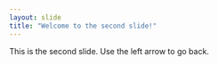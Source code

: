 ```yaml
---
layout: slide
title: "Welcome to the second slide!"
---
```

This is the second slide.
Use the left arrow to go back.
